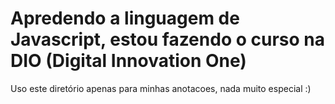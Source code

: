 # Apredendo a linguagem de Javascript, estou fazendo o curso na DIO (Digital Innovation One)

Uso este diretório apenas para minhas anotacoes, nada muito especial :) 